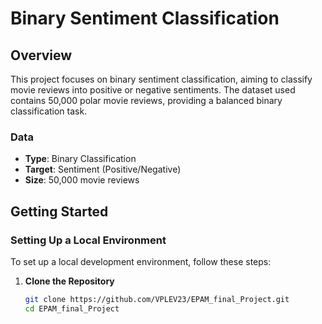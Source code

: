 # Binary Sentiment Classification

## Overview
This project focuses on binary sentiment classification, aiming to classify movie reviews into positive or negative sentiments. The dataset used contains 50,000 polar movie reviews, providing a balanced binary classification task.

### Data
- **Type**: Binary Classification
- **Target**: Sentiment (Positive/Negative)
- **Size**: 50,000 movie reviews

## Getting Started

### Setting Up a Local Environment
To set up a local development environment, follow these steps:

1. **Clone the Repository**
   ```bash
   git clone https://github.com/VPLEV23/EPAM_final_Project.git
   cd EPAM_final_Project